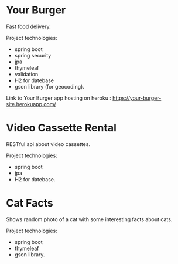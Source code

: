 # Your Burger 

Fast food delivery.


Project technologies:

- spring boot
- spring security
- jpa
- thymeleaf
- validation
- H2 for datebase
- gson library (for geocoding).

Link to Your Burger app hosting on heroku : https://your-burger-site.herokuapp.com/ 


# Video Cassette  Rental

RESTful api about video cassettes.

Project technologies:

- spring boot
- jpa
- H2 for datebase.


# Cat Facts 

Shows random photo of a cat with some interesting facts about cats.

Project technologies:

- spring boot
- thymeleaf
- gson library.
